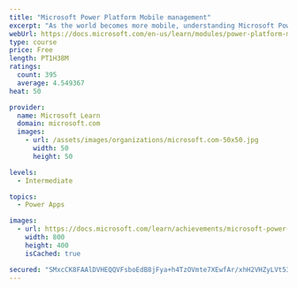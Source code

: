 ```yaml
---
title: "Microsoft Power Platform Mobile management"
excerpt: "As the world becomes more mobile, understanding Microsoft Power Platform mobile capabilities allows functional consultants not only ensure seamless access from mobile devices, but also take advantage of its unique form factor when implementing Dynamics 365 solutions."
webUrl: https://docs.microsoft.com/en-us/learn/modules/power-platform-mobile-management/
type: course
price: Free
length: PT1H38M
ratings:
  count: 395
  average: 4.549367
heat: 50

provider:
  name: Microsoft Learn
  domain: microsoft.com
  images:
    - url: /assets/images/organizations/microsoft.com-50x50.jpg
      width: 50
      height: 50

levels:
  - Intermediate

topics:
  - Power Apps

images:
  - url: https://docs.microsoft.com/learn/achievements/microsoft-power-platform-mobile-management-social.png
    width: 800
    height: 400
    isCached: true

secured: "SMxcCK8FAAlDVHEQQVFsboEdB8jFya+h4TzOVmte7XEwfAr/xhH2VHZyLVt53HSfCDRRoWI5EhmR0nDJc3c6Dho0WfMowEn7QUFN3PKqXja3zV2shq2Ij0Vcv/D2VcupTnuJHpMaoXYLjxqO+0zaMZEjMPw3uC9rpUikodh5YZgB4AIITSADMG0orMR9iTsNV4he3PUW/V3EVP/Z4Dxr2mX1IqsmRN/daTtboYFyG1L3a9L3iU8nBA2/udjpjtqUjWLdRzIJL6I3dWmo+adosJvCYz8Qspn4rekk5yYCRTYw3O/ifq0iDtGexRgI8EPakHML31qJjqfJzS6WMqOUhXuYHHNLQae4NJ7iRquNyzA1bFeKx1zz7Jg9ksiCP+zQyk0rpSMvd2GfuU0/lBCyo8M5Ab0Q+ujUPozrABcnEdQ=;qrnDQ0fGfOjIrjyl1q6QIQ=="
---
```


